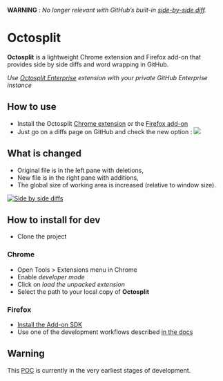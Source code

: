 **WARNING** : *No longer relevant with GitHub’s built-in [side-by-side diff](https://github.com/blog/1884-introducing-split-diffs).*

# Octosplit

**Octosplit** is a lightweight Chrome extension and Firefox add-on that provides side by side diffs and word wrapping in GitHub.

*Use [Octosplit Enterprise](https://github.com/KuiKui/OctosplitEnterprise) extension with your private GitHub Enterprise instance*

## How to use

* Install the Octosplit [Chrome extension](https://chrome.google.com/webstore/detail/mnkacicafjlllhcedhhphhpapmdgjfbb) or the [Firefox add-on](https://addons.mozilla.org/fr/firefox/addon/octosplit/)
* Just go on a diffs page on GitHub and check the new option : ![](http://imageshack.us/a/img833/9178/octosplitbutton.png)

## What is changed

* Original file is in the left pane with deletions,
* New file is in the right pane with additions,
* The global size of working area is increased (relative to window size).

[![](http://img18.imageshack.us/img18/5161/4m8.png "Side by side diffs")](http://img18.imageshack.us/img18/5161/4m8.png "Side by side diffs")

## How to install for dev

* Clone the project

### Chrome

* Open Tools > Extensions menu in Chrome
* Enable _developer mode_
* Click on _load the unpacked extension_
* Select the path to your local copy of **Octosplit**

### Firefox

* [Install the Add-on SDK](https://developer.mozilla.org/en-US/Add-ons/SDK/Tutorials/Installation)
* Use one of the development workflows described [in the docs](https://developer.mozilla.org/en-US/Add-ons/SDK/Tutorials/Getting_started)

## Warning

This [POC](http://en.wikipedia.org/wiki/Proof_of_concept) is currently in the very earliest stages of development.
